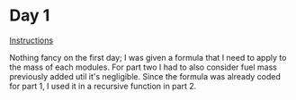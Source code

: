 # Day 1

[Instructions](https://adventofcode.com/2019/day/1)

Nothing fancy on the first day; I was given a formula that I need to apply to the mass of each modules. For part two I had to also consider fuel mass previously added util it's negligible. Since the formula was already coded for part 1, I used it in a recursive function in part 2.
